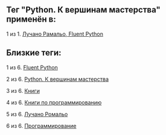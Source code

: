 ## Тег "Python. К вершинам мастерства" применён в:

1 из 1. [Лучано Рамальо, Fluent Python](../Книги/Программирование/Лучано%20Рамальо%20-%20Fluent%20Python.md)

## Близкие теги:

1 из 6. [Fluent Python](./Fluent%20Python.md)

2 из 6. [Python. К вершинам мастерства](./Python.%20К%20вершинам%20мастерства.md)

3 из 6. [Книги](./Книги.md)

4 из 6. [Книги по программированию](./Книги%20по%20программированию.md)

5 из 6. [Лучано Ромальо](./Лучано%20Ромальо.md)

6 из 6. [Программирование](./Программирование.md)

